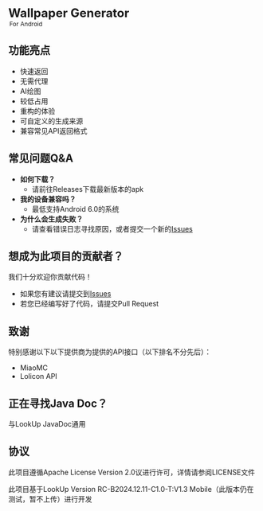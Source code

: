 <div style="text-align: left;">
  <strong><span style="font-size: 24px;">Wallpaper Generator</span></strong>
</div>

<div style="text-align: left;">
  <span style="font-size: 12px;">&#8201For Android</span>
</div>


## 功能亮点
- 快速返回
- 无需代理
- AI绘图
- 较低占用
- 重构的体验
- 可自定义的生成来源
- 兼容常见API返回格式

## 常见问题Q&A

- **如何下载？**
  - 请前往Releases下载最新版本的apk
- **我的设备兼容吗？**
  - 最低支持Android 6.0的系统
- **为什么会生成失败？**
  - 请查看错误日志寻找原因，或者提交一个新的[Issues]("")


## 想成为此项目的贡献者？
我们十分欢迎你贡献代码！

- 如果您有建议请提交到[Issues]("")
- 若您已经编写好了代码，请提交Pull Request


## 致谢
特别感谢以下以下提供商为提供的API接口（以下排名不分先后）：

- MiaoMC
- Lolicon API

## 正在寻找Java Doc？
与LookUp JavaDoc通用

## 协议
此项目遵循Apache License Version 2.0议进行许可，详情请参阅LICENSE文件

此项目基于LookUp Version RC-B2024.12.11-C1.0-T:V1.3 Mobile（此版本仍在测试，暂不上传）进行开发